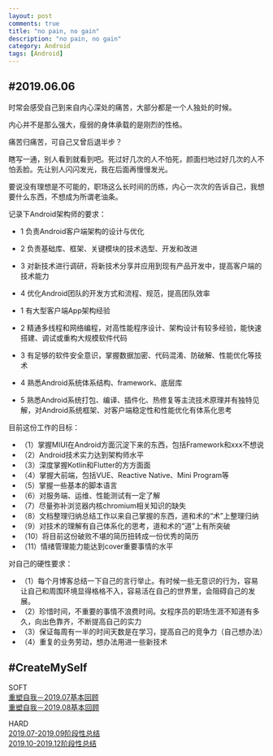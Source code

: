 ```yaml
---
layout: post
comments: true
title: "no pain, no gain"
description: "no pain, no gain"
category: Android
tags: [Android]
---
```


## #2019.06.06

时常会感受自己到来自内心深处的痛苦，大部分都是一个人独处的时候。

内心并不是那么强大，瘦弱的身体承载的是刚烈的性格。

痛苦归痛苦，可自己又曾后退半步？

<!--more-->

瞎写一通，别人看到就看到吧。死过好几次的人不怕死，颜面扫地过好几次的人不怕丢脸。先让别人闪闪发光，我在后面再慢慢发光。

要说没有理想是不可能的，职场这么长时间的历练，内心一次次的告诉自己，我想要什么东西，不想成为所谓老油条。

记录下Android架构师的要求：            		
- 1 负责Android客户端架构的设计与优化            		
- 2 负责基础库、框架、关键模块的技术选型、开发和改进            		
- 3 对新技术进行调研，将新技术分享并应用到现有产品开发中，提高客户端的技术能力            		
- 4 优化Android团队的开发方式和流程、规范，提高团队效率            		

- 1 有大型客户端App架构经验        		
- 2 精通多线程和网络编程，对高性能程序设计、架构设计有较多经验，能快速搭建、调试或重构大规模软件代码        		
- 3 有足够的软件安全意识，掌握数据加密、代码混淆、防破解、性能优化等技术        		
- 4 熟悉Android系统体系结构、framework、底层库        		
- 5 熟悉Android系统打包、编译、插件化、热修复等主流技术原理并有独特见解，对Android系统框架、对客户端稳定性和性能优化有体系化思考        		

目前这份工作的目标：        		
- （1）掌握MIUI在Android方面沉淀下来的东西，包括Framework和xxx不想说            	  
- （2）Android技术实力达到架构师水平            		
- （3）深度掌握Kotlin和Flutter的方方面面            
- （4）掌握大前端，包括VUE、Reactive Native、Mini Program等        		
- （5）掌握一些基本的脚本语言        	    	
- （6）对服务端、运维、性能测试有一定了解            		
- （7）尽量弥补浏览器内核chromium相关知识的缺失            		
- （8）文档整理归纳总结工作以来自己掌握的东西，道和术的“术”上整理归纳                		
- （9）对技术的理解有自己体系化的思考，道和术的“道”上有所突破                            		
- （10）将目前这份破败不堪的简历扭转成一份优秀的简历          
- （11）情绪管理能力能达到cover重要事情的水平

对自己的硬性要求：        
- （1）每个月博客总结一下自己的言行举止。有时候一些无意识的行为，容易让自己和周围环境显得格格不入，容易活在自己的世界里，会阻碍自己的发展。
- （2）珍惜时间，不重要的事情不浪费时间。女程序员的职场生涯不知道有多久，向出色靠齐，不断提高自己的实力
- （3）保证每周有一半的时间天数是在学习，提高自己的竞争力（自己想办法）
- （4）重复的业务劳动，想办法用进一些新技术

## #CreateMySelf

SOFT        
[重塑自我－2019.07基本回顾](http://mouxuejie.com/blog/2013-01-01/201907-create-myself/)        
[重塑自我－2019.08基本回顾](http://mouxuejie.com/blog/2013-01-02/201908-create-myself/)        


HARD        
[2019.07-2019.09阶段性总结](http://mouxuejie.com/blog/2013-02-01/2019Q3-summary/)        
[2019.10-2019.12阶段性总结](http://mouxuejie.com/blog/2013-02-02/2019Q4-summary/)        


